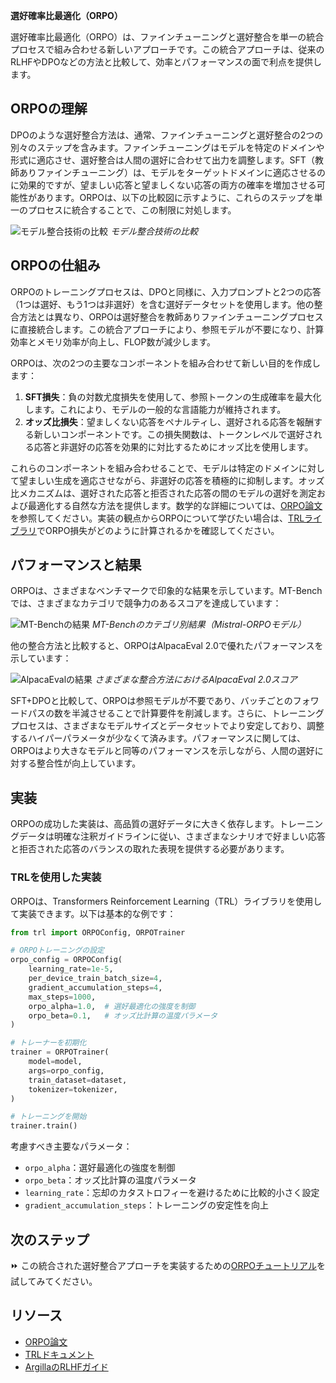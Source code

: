 **選好確率比最適化（ORPO）**

選好確率比最適化（ORPO）は、ファインチューニングと選好整合を単一の統合プロセスで組み合わせる新しいアプローチです。この統合アプローチは、従来のRLHFやDPOなどの方法と比較して、効率とパフォーマンスの面で利点を提供します。

## ORPOの理解

DPOのような選好整合方法は、通常、ファインチューニングと選好整合の2つの別々のステップを含みます。ファインチューニングはモデルを特定のドメインや形式に適応させ、選好整合は人間の選好に合わせて出力を調整します。SFT（教師ありファインチューニング）は、モデルをターゲットドメインに適応させるのに効果的ですが、望ましい応答と望ましくない応答の両方の確率を増加させる可能性があります。ORPOは、以下の比較図に示すように、これらのステップを単一のプロセスに統合することで、この制限に対処します。

![モデル整合技術の比較](https://argilla.io/images/blog/mantisnlp-rlhf/part-8-alignments.png)
*モデル整合技術の比較*

## ORPOの仕組み

ORPOのトレーニングプロセスは、DPOと同様に、入力プロンプトと2つの応答（1つは選好、もう1つは非選好）を含む選好データセットを使用します。他の整合方法とは異なり、ORPOは選好整合を教師ありファインチューニングプロセスに直接統合します。この統合アプローチにより、参照モデルが不要になり、計算効率とメモリ効率が向上し、FLOP数が減少します。

ORPOは、次の2つの主要なコンポーネントを組み合わせて新しい目的を作成します：

1. **SFT損失**：負の対数尤度損失を使用して、参照トークンの生成確率を最大化します。これにより、モデルの一般的な言語能力が維持されます。
2. **オッズ比損失**：望ましくない応答をペナルティし、選好される応答を報酬する新しいコンポーネントです。この損失関数は、トークンレベルで選好される応答と非選好の応答を効果的に対比するためにオッズ比を使用します。

これらのコンポーネントを組み合わせることで、モデルは特定のドメインに対して望ましい生成を適応させながら、非選好の応答を積極的に抑制します。オッズ比メカニズムは、選好された応答と拒否された応答の間のモデルの選好を測定および最適化する自然な方法を提供します。数学的な詳細については、[ORPO論文](https://arxiv.org/abs/2403.07691)を参照してください。実装の観点からORPOについて学びたい場合は、[TRLライブラリ](https://github.com/huggingface/trl/blob/b02189aaa538f3a95f6abb0ab46c0a971bfde57e/trl/trainer/orpo_trainer.py#L660)でORPO損失がどのように計算されるかを確認してください。

## パフォーマンスと結果

ORPOは、さまざまなベンチマークで印象的な結果を示しています。MT-Benchでは、さまざまなカテゴリで競争力のあるスコアを達成しています：

![MT-Benchの結果](https://argilla.io/images/blog/mantisnlp-rlhf/part-8-mtbench.png)
*MT-Benchのカテゴリ別結果（Mistral-ORPOモデル）*

他の整合方法と比較すると、ORPOはAlpacaEval 2.0で優れたパフォーマンスを示しています：

![AlpacaEvalの結果](https://argilla.io/images/blog/mantisnlp-rlhf/part-8-winrate.png)
*さまざまな整合方法におけるAlpacaEval 2.0スコア*

SFT+DPOと比較して、ORPOは参照モデルが不要であり、バッチごとのフォワードパスの数を半減させることで計算要件を削減します。さらに、トレーニングプロセスは、さまざまなモデルサイズとデータセットでより安定しており、調整するハイパーパラメータが少なくて済みます。パフォーマンスに関しては、ORPOはより大きなモデルと同等のパフォーマンスを示しながら、人間の選好に対する整合性が向上しています。

## 実装

ORPOの成功した実装は、高品質の選好データに大きく依存します。トレーニングデータは明確な注釈ガイドラインに従い、さまざまなシナリオで好ましい応答と拒否された応答のバランスの取れた表現を提供する必要があります。

### TRLを使用した実装

ORPOは、Transformers Reinforcement Learning（TRL）ライブラリを使用して実装できます。以下は基本的な例です：

```python
from trl import ORPOConfig, ORPOTrainer

# ORPOトレーニングの設定
orpo_config = ORPOConfig(
    learning_rate=1e-5,
    per_device_train_batch_size=4,
    gradient_accumulation_steps=4,
    max_steps=1000,
    orpo_alpha=1.0,  # 選好最適化の強度を制御
    orpo_beta=0.1,   # オッズ比計算の温度パラメータ
)

# トレーナーを初期化
trainer = ORPOTrainer(
    model=model,
    args=orpo_config,
    train_dataset=dataset,
    tokenizer=tokenizer,
)

# トレーニングを開始
trainer.train()
```

考慮すべき主要なパラメータ：
- `orpo_alpha`：選好最適化の強度を制御
- `orpo_beta`：オッズ比計算の温度パラメータ
- `learning_rate`：忘却のカタストロフィーを避けるために比較的小さく設定
- `gradient_accumulation_steps`：トレーニングの安定性を向上

## 次のステップ

⏩ この統合された選好整合アプローチを実装するための[ORPOチュートリアル](./notebooks/orpo_tutorial.ipynb)を試してみてください。

## リソース
- [ORPO論文](https://arxiv.org/abs/2403.07691)
- [TRLドキュメント](https://huggingface.co/docs/trl/index)
- [ArgillaのRLHFガイド](https://argilla.io/blog/mantisnlp-rlhf-part-8/)
